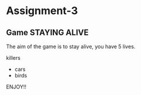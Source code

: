 # __Assignment-3__

## __Game STAYING ALIVE__

The aim of the game is to stay alive, you have 5 lives.


killers
* cars
* birds


ENJOY!!